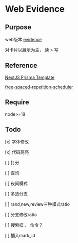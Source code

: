 #  Web Evidence

## Purpose

web版本 [evidence](https://github.com/Tecpatl/nvim-evidence)

对卡片以展示为主， 读 > 写

## Reference

[NextJS Prisma Template](https://github.com/railwayapp-templates/nextjs-prisma.git)

[free-spaced-repetition-scheduler](https://github.com/open-spaced-repetition/free-spaced-repetition-scheduler)

## Require

node>=18

## Todo

[x] 字体修改

[x] 代码高亮

[ ] 打分

[ ] 查询

[ ] 夜间模式

[ ] 多选分支

[ ] rand,new,review三种模式ratio

[ ] 分支修改ratio

[ ] 搜索框 ， 命令？

[ ] 插入mark_id